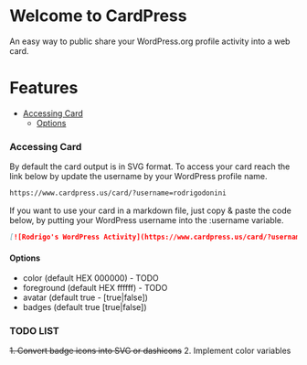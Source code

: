 # Welcome to CardPress
An easy way to public share your WordPress.org profile activity into a web card.

# Features
-   [Accessing Card](#accessing-card)
    -   [Options](#options)

### Accessing Card
By default the card output is in SVG format.
To access your card reach the link below by update the username by your WordPress profile name.

```md
https://www.cardpress.us/card/?username=rodrigodonini
```

If you want to use your card in a markdown file, just copy & paste the code below, by putting your WordPress username into the :username variable.

```md
[![Rodrigo's WordPress Activity](https://www.cardpress.us/card/?username=rodrigodonini&format=image)](https://www.cardpress.us/)
```

#### Options
- color (default HEX 000000) - TODO
- foreground (default HEX ffffff) - TODO
- avatar (default true - [true|false])
- badges (default true [true|false])

### TODO LIST
~~1. Convert badge icons into SVG or dashicons~~
2. Implement color variables